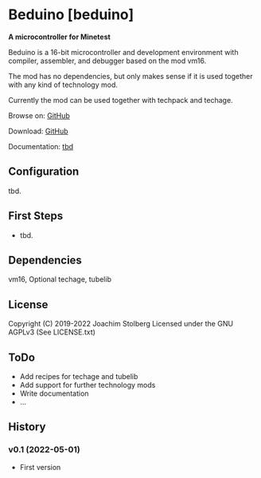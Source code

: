 # Beduino [beduino]

**A microcontroller for Minetest**

Beduino is a 16-bit microcontroller and development environment with
compiler, assembler, and debugger based on the mod vm16.

The mod has no dependencies, but only makes sense if it is used together with
any kind of technology mod.

Currently the mod can be used together with techpack and techage.

Browse on: [GitHub](https://github.com/joe7575/beduino)

Download: [GitHub](https://github.com/joe7575/beduino/archive/master.zip)

Documentation: [tbd](https://github.com/joe7575/beduino/wiki)


## Configuration

tbd.


## First Steps

- tbd.


## Dependencies

vm16,
Optional techage, tubelib


## License

Copyright (C) 2019-2022 Joachim Stolberg
Licensed under the GNU AGPLv3 (See LICENSE.txt)


## ToDo

- Add recipes for techage and tubelib
- Add support for further technology mods
- Write documentation
- ...


## History

### v0.1 (2022-05-01)

- First version


